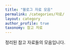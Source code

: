 ```yaml
---
title: "블로그 자료 모음"
permalink: /categories/자료/
layout: category
author_profile: true
taxonomy: 참고 자료
---
```


정리된 참고 자료들의 모음입니다.